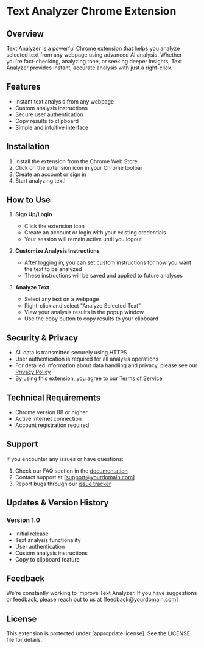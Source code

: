 # Text Analyzer Chrome Extension

## Overview
Text Analyzer is a powerful Chrome extension that helps you analyze selected text from any webpage using advanced AI analysis. Whether you're fact-checking, analyzing tone, or seeking deeper insights, Text Analyzer provides instant, accurate analysis with just a right-click.

## Features
- Instant text analysis from any webpage
- Custom analysis instructions
- Secure user authentication
- Copy results to clipboard
- Simple and intuitive interface

## Installation
1. Install the extension from the Chrome Web Store
2. Click on the extension icon in your Chrome toolbar
3. Create an account or sign in
4. Start analyzing text!

## How to Use
1. **Sign Up/Login**
   - Click the extension icon
   - Create an account or login with your existing credentials
   - Your session will remain active until you logout

2. **Customize Analysis Instructions**
   - After logging in, you can set custom instructions for how you want the text to be analyzed
   - These instructions will be saved and applied to future analyses

3. **Analyze Text**
   - Select any text on a webpage
   - Right-click and select "Analyze Selected Text"
   - View your analysis results in the popup window
   - Use the copy button to copy results to your clipboard

## Security & Privacy
- All data is transmitted securely using HTTPS
- User authentication is required for all analysis operations
- For detailed information about data handling and privacy, please see our [Privacy Policy][PRIVACY_POLICY_LINK]
- By using this extension, you agree to our [Terms of Service][TERMS_OF_SERVICE_LINK]

## Technical Requirements
- Chrome version 88 or higher
- Active internet connection
- Account registration required

## Support
If you encounter any issues or have questions:
1. Check our FAQ section in the [documentation][DOCS_LINK]
2. Contact support at [support@yourdomain.com]
3. Report bugs through our [issue tracker][ISSUES_LINK]

## Updates & Version History
### Version 1.0
- Initial release
- Text analysis functionality
- User authentication
- Custom analysis instructions
- Copy to clipboard feature

## Feedback
We're constantly working to improve Text Analyzer. If you have suggestions or feedback, please reach out to us at [feedback@yourdomain.com]

## License
This extension is protected under [appropriate license]. See the LICENSE file for details.

[PRIVACY_POLICY_LINK]: # "Add your privacy policy link here"
[TERMS_OF_SERVICE_LINK]: # "Add your terms of service link here"
[DOCS_LINK]: # "Add your documentation link here"
[ISSUES_LINK]: # "Add your issue tracker link here"